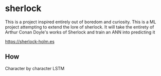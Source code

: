 # sherlock

This is a project inspired entirely out of boredom and curiosity. This is a ML project attempting to extend the lore of sherlock. It will take the entirety of Arthur Conan Doyle's works of Sherlock and train an ANN into predicting it

https://sherlock-holm.es

## How

Character by character LSTM